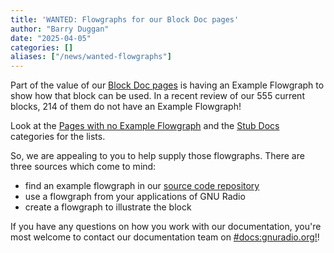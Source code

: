 ```yaml
---
title: 'WANTED: Flowgraphs for our Block Doc pages'
author: "Barry Duggan"
date: "2025-04-05"
categories: []
aliases: ["/news/wanted-flowgraphs"]
---
```


Part of the value of our [Block Doc
pages](https://wiki.gnuradio.org/index.php?title=Category:Block_Docs) is having
an Example Flowgraph to show how that block can be used. In a recent review of
our 555 current blocks, 214 of them do not have an Example Flowgraph!

Look at the [Pages with no Example
Flowgraph](https://wiki.gnuradio.org/index.php?title=Category:Pages_with_no_Example_Flowgraph)
and the [Stub
Docs](https://wiki.gnuradio.org/index.php?title=Category:Stub_Docs) categories
for the lists.

So, we are appealing to you to help supply those flowgraphs. There are three sources which come to mind:

- find an example flowgraph in our [source code repository](https://github.com/gnuradio/gnuradio)
- use a flowgraph from your applications of GNU Radio
- create a flowgraph to illustrate the block

If you have any questions on how you work with our documentation, you're most
welcome to contact our documentation team on
[#docs:gnuradio.org!](https://matrix.to/#/#docs:gnuradio.org)!
